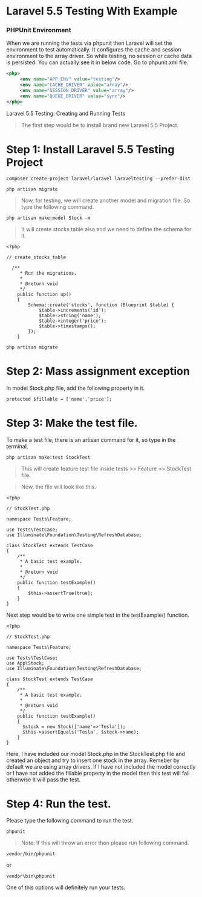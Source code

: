 # Laravel 5.5 Testing With Example

### PHPUnit Environment
When we are running the tests via phpunit then Laravel will set the environment to test automatically.  It configures the cache and session environment to the array driver. So while testing, no session or cache data is persisted. You can actually see it in below code. Go to phpunit.xml file.

```xml
<php>
     <env name="APP_ENV" value="testing"/>
     <env name="CACHE_DRIVER" value="array"/>
     <env name="SESSION_DRIVER" value="array"/>
     <env name="QUEUE_DRIVER" value="sync"/>
</php>
```

Laravel 5.5 Testing: Creating and Running Tests

>The first step would be to install brand new Laravel 5.5 Project.

# Step 1: Install Laravel 5.5 Testing Project

```
composer create-project laravel/laravel laraveltesting --prefer-dist
```
```
php artisan migrate
```

>Now, for testing, we will create another model and migration file. So type the following command.

```
php artisan make:model Stock -m
```

>It will create stocks table also and we need to define the schema for it.

```
<?php

// create_stocks_table

  /**
     * Run the migrations.
     *
     * @return void
     */
    public function up()
    {
        Schema::create('stocks', function (Blueprint $table) {
            $table->increments('id');
            $table->string('name');
            $table->integer('price');
            $table->timestamps();
        });
    }
```

```
php artisan migrate
```


# Step 2: Mass assignment exception

In model Stock.php file, add the following property in it.

```
protected $fillable = ['name','price'];
```

# Step 3: Make the test file.

To make a test file, there is an artisan command for it, so type in the terminal,

```
php artisan make:test StockTest
```

>This will create feature test file inside tests  >>  Feature  >>  StockTest file.

>Now, the file will look like this.

```
<?php

// StockTest.php 

namespace Tests\Feature;

use Tests\TestCase;
use Illuminate\Foundation\Testing\RefreshDatabase;

class StockTest extends TestCase
{
    /**
     * A basic test example.
     *
     * @return void
     */
    public function testExample()
    {
        $this->assertTrue(true);
    }
}
```

Next step would be to write one simple test in the testExample() function.

```
<?php

// StockTest.php

namespace Tests\Feature;

use Tests\TestCase;
use App\Stock;
use Illuminate\Foundation\Testing\RefreshDatabase;

class StockTest extends TestCase
{
    /**
     * A basic test example.
     *
     * @return void
     */
    public function testExample()
    {
      $stock = new Stock(['name'=>'Tesla']);
      $this->assertEquals('Tesla', $stock->name);
    }
}
```

Here, I have included our model Stock.php in the StockTest.php file and created an object and try to insert one stock in the array. Remeber by default we are using array drivers. If I have not included the model correctly or I have not added the fillable property in the model then this test will fail otherwise It will pass the test.

# Step 4: Run the test.

Please type the following command to run the test.

```
phpunit
```

>Note: If this will throw an error then please run following command.

```
vendor/bin/phpunit
```

or

```
vendor\bin\phpunit
```
One of this options will definitely run your tests.